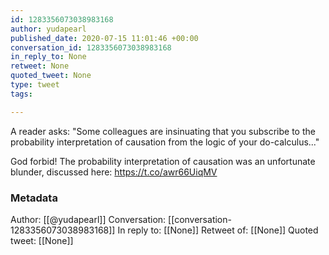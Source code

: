 ```yaml
---
id: 1283356073038983168
author: yudapearl
published_date: 2020-07-15 11:01:46 +00:00
conversation_id: 1283356073038983168
in_reply_to: None
retweet: None
quoted_tweet: None
type: tweet
tags:

---
```


A reader asks:  "Some colleagues are insinuating that you subscribe to the probability interpretation of causation from the logic of your do-calculus..."

God forbid! The probability interpretation of causation was an unfortunate blunder, discussed here:
https://t.co/awr66UiqMV

### Metadata

Author: [[@yudapearl]]
Conversation: [[conversation-1283356073038983168]]
In reply to: [[None]]
Retweet of: [[None]]
Quoted tweet: [[None]]
